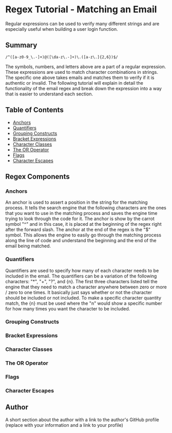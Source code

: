 # Regex Tutorial - Matching an Email

Regular expressions can be used to verify many different strings and are especially useful when building a user login function. 
## Summary

`/^([a-z0-9_\.-]+)@([\da-z\.-]+)\.([a-z\.]{2,6})$/`

The symbols, numbers, and letters above are a part of a regular expression.  These expressions are used to match character combinations in strings.  The specific one above takes emails and matches them to verify if it is authentic or invalid.  The following tutorial will explain in detail the functionality of the email regex and break down the expression into a way that is easier to understand each section.

## Table of Contents

- [Anchors](#anchors)
- [Quantifiers](#quantifiers)
- [Grouping Constructs](#grouping-constructs)
- [Bracket Expressions](#bracket-expressions)
- [Character Classes](#character-classes)
- [The OR Operator](#the-or-operator)
- [Flags](#flags)
- [Character Escapes](#character-escapes)

## Regex Components

### Anchors
An anchor is used to assert a position in the string for the matching process.  It tells the search engine that the following characters are the ones that you want to use in the matching process and saves the engine time trying to look through the code for it.  The anchor is show by the carrot symbol "^" and in this case, it is placed at the beginning of the regex right after the forward slash.  The anchor at the end of the regex is the "$" symbol.  This allows the engine to easily go through the matching process along the line of code and understand the beginning and the end of the email being matched.
### Quantifiers
Quantifiers are used to specify how many of each character needs to be included in the email.  The quantifiers can be a variation of the following characters: "*", "+", "?", and {n}.  The first three characters listed tell the engine that they need to match a character anywhere between zero or more / zero to one times.  It basically just says whether or not the character should be included or not included.  To make a specific character quantity match, the {n} must be used where the "n" would show a specific number for how many times you want the character to be included.
### Grouping Constructs

### Bracket Expressions

### Character Classes

### The OR Operator

### Flags

### Character Escapes

## Author

A short section about the author with a link to the author's GitHub profile (replace with your information and a link to your profile)
